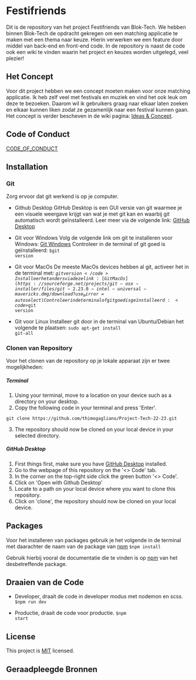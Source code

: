 # Festifriends

Dit is de repository van het project Festifriends van Blok-Tech. We hebben binnen Blok-Tech de opdracht gekregen om een matching applicatie te maken met een thema naar keuze. Hierin verwerken we een feature door middel van back-end en front-end code. In de repository is naast de code ook een wiki te vinden waarin het project en keuzes worden uitgelegd, veel plezier!

## Het Concept
Voor dit project hebben we een concept moeten maken voor onze matching applicatie. Ik heb zelf veel met festivals en muziek en vind het ook leuk om deze te bezoeken. Daarom wil ik gebruikers graag naar elkaar laten zoeken en elkaar kunnen liken zodat ze gezamenlijk naar een festival kunnen gaan. Het concept is verder bescheven in de wiki pagina: [Ideas & Concept](https://github.com/thimogagliano/Project-Tech-22-23/wiki/Concept).

## Code of Conduct
[CODE_OF_CONDUCT](https://github.com/thimogagliano/Project-Tech-22-23/blob/main/CODE_OF_CONDUCT.md)

## Installation

### Git
Zorg ervoor dat git werkend is op je computer.

* Github Desktop
GitHub Desktop is een GUI versie van git waarmee je een visuele weergave krijgt van wat je met git kan en waarbij git automatisch wordt geïnstalleerd. Leer meer via de volgende link: [GitHub Desktop](https://desktop.github.com/)

* Git voor Windows
Volg de volgende link om git te installeren voor Windows: [Git Windows](https://gitforwindows.org/)
Controleer in de terminal of git goed is geïnstalleerd:
<code>$git version</code>

* Git voor MacOs
De meeste MacOs devices hebben al git, activeer het in de terminal met:
<code>$git version</code>
Installeer het anders via deze link: [Git MacOs](https://sourceforge.net/projects/git-osx-installer/files/git-2.23.0-intel-universal-mavericks.dmg/download?use_mirror=autoselect)
Controleer in de terminal of git goed is geïnstalleerd:
<code>$git version</code>

* Git voor Linux
Installeer git door in de terminal van Ubuntu/Debian het volgende te plaatsen:
<code>sudo apt-get install git-all</code>

### Clonen van Repository
Voor het clonen van de repository op je lokale apparaat zijn er twee mogelijkheden:

##### Terminal
1. Using your terminal, move to a location on your device such as a directory on your desktop.
2. Copy the following code in your terminal and press 'Enter'. 
```
git clone https://github.com/thimogagliano/Project-Tech-22-23.git
```
3. The repository should now be cloned on your local device in your selected directory.

##### GitHub Desktop
1. First things first, make sure you have [GitHub Desktop](https://desktop.github.com/) installed.
2. Go to the webpage of this repository on the '<> Code' tab.
3. In the corner on the top-right side click the green button '<> Code'.
4. Click on 'Open with Github Desktop'
5. Locate to a path on your local device where you want to clone this repository.
6. Click on 'clone', the repository should now be cloned on your local device.

## Packages
Voor het installeren van packages gebruik je het volgende in de terminal met daarachter de naam van de package van [npm](https://www.npmjs.com/)
<code>$npm install</code>

Gebruik hierbij vooral de documentatie die te vinden is op [npm](https://www.npmjs.com/) van het desbetreffende package.

## Draaien van de Code
* Developer, draait de code in developer modus met nodemon en scss.
<code>$npm run dev</code>

* Productie, draait de code voor productie.
<code>$npm start</code>

## License
This project is [MIT](https://github.com/thimogagliano/Project-Tech-22-23/blob/main/LICENSE) licensed.

## Geraadpleegde Bronnen



